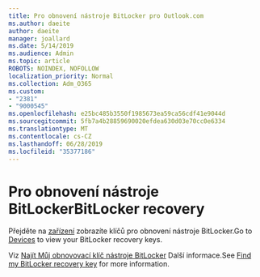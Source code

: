 ```yaml
---
title: Pro obnovení nástroje BitLocker pro Outlook.com
ms.author: daeite
author: daeite
manager: joallard
ms.date: 5/14/2019
ms.audience: Admin
ms.topic: article
ROBOTS: NOINDEX, NOFOLLOW
localization_priority: Normal
ms.collection: Adm_O365
ms.custom:
- "2381"
- "9000545"
ms.openlocfilehash: e25bc485b3550f1985673ea59ca56cdf41e9044d
ms.sourcegitcommit: 5fb7a4b28859690020efdea630d03e70cc0e6334
ms.translationtype: MT
ms.contentlocale: cs-CZ
ms.lasthandoff: 06/28/2019
ms.locfileid: "35377186"
---
```

# <a name="bitlocker-recovery"></a><span data-ttu-id="b5e28-102">Pro obnovení nástroje BitLocker</span><span class="sxs-lookup"><span data-stu-id="b5e28-102">BitLocker recovery</span></span>

<span data-ttu-id="b5e28-103">Přejděte na [zařízení](https://account.microsoft.com/devices/recoverykey) zobrazíte klíčů pro obnovení nástroje BitLocker.</span><span class="sxs-lookup"><span data-stu-id="b5e28-103">Go to [Devices](https://account.microsoft.com/devices/recoverykey) to view your BitLocker recovery keys.</span></span>

<span data-ttu-id="b5e28-104">Viz [Najít Můj obnovovací klíč nástroje BitLocker](https://support.microsoft.com/help/4026181) Další informace.</span><span class="sxs-lookup"><span data-stu-id="b5e28-104">See [Find my BitLocker recovery key](https://support.microsoft.com/help/4026181) for more information.</span></span>